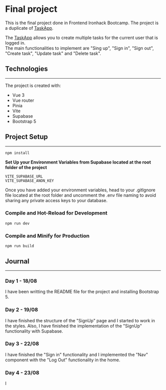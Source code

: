 # Final project
This is the final project done in Frontend Ironhack Bootcamp.
The project is a duplicate of [TaskApp](https://vue-supabase-todo.vercel.app/auth).

The [TaskApp](https://vue-supabase-todo.vercel.app/auth) allows you to create multiple tasks for the current user that is logged in.  
The main functionalities to implement are "Sing up", "Sign in", "Sign out", "Create task", "Update task" and "Delete task".  
  
## Technologies
***
The project is created with:

* Vue 3
* Vue router
* Pinia
* Vite
* Supabase
* Bootstrap 5

## Project Setup
***
```
npm install
```

**Set Up your Environment Variables from Supabase located at the root folder of the project**
```
VITE_SUPABASE_URL
VITE_SUPABASE_ANON_KEY 
```  

Once you have added your environment variables, head to your .gitIgnore file located at the root folder and uncomment the .env file naming to avoid sharing any private access keys to your database.

### Compile and Hot-Reload for Development
```
npm run dev
```

### Compile and Minify for Production
```
npm run build
```  

## Journal
***      
### **Day 1 - 18/08**
I have been writting the README file for the project and installing Bootstrap 5.  

### **Day 2 - 19/08**
I have finished the structure of the "SignUp" page and I started to work in the styles.
Also, I have finished the implementation of the "SignUp" functionality with Supabase.  

### **Day 3 - 22/08**
I have finished the "Sign in" functionality and I implemented the "Nav" component with the "Log Out" functionality in the home.
  
### **Day 4 - 23/08**
I 